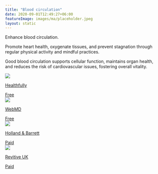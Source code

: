 ```yaml
---
title: "Blood circulation"
date: 2020-09-01T12:49:27+06:00
featureImage: images/ma/placeholder.jpeg
layout: static
---
```


Enhance blood circulation.

Promote heart health, oxygenate tissues, and prevent stagnation through regular physical activity and mindful practices.

Good blood circulation supports cellular function, maintains organ health, and reduces the risk of cardiovascular issues, fostering overall vitality.

<a class="ma-link" href="https://healthfully.com/benefits-of-increased-blood-circulation-6395089.html"><div class="ma-card ma-card-Health"><div class="ma-icon"><img src ="/images/Icon-check - health - opacity.svg"/></div><div class="ma-name"><p>Healthfully</p></div><div class="ma-paid-text"><span>Free</span></div></div></a><a class="ma-link" href="https://www.webmd.com/dvt/ss/slideshow-dvt-improve-circulation"><div class="ma-card ma-card-Health"><div class="ma-icon"><img src ="/images/Icon-check - health - opacity.svg"/></div><div class="ma-name"><p>WebMD</p></div><div class="ma-paid-text"><span>Free</span></div></div></a><a class="ma-link" href="https://www.hollandandbarrett.com/the-health-hub/conditions/10-easy-ways-to-boost-your-circulation/"><div class="ma-card ma-card-Health"><div class="ma-icon"><img src ="/images/Icon-pound - health - opacity.svg"/></div><div class="ma-name"><p>Holland & Barrett</p></div><div class="ma-paid-text"><span>Paid</span></div></div></a><a class="ma-link" href="https://click.linksynergy.com/deeplink?id=L8N3em0sP4o&mid=45490&murl=https://www.revitive.com/"><div class="ma-card ma-card-Health"><div class="ma-icon"><img src ="/images/Icon-pound - health - opacity.svg"/></div><div class="ma-name"><p>Revitive UK</p></div><div class="ma-paid-text"><span>Paid</span></div></div></a>  

<br/><br/>






